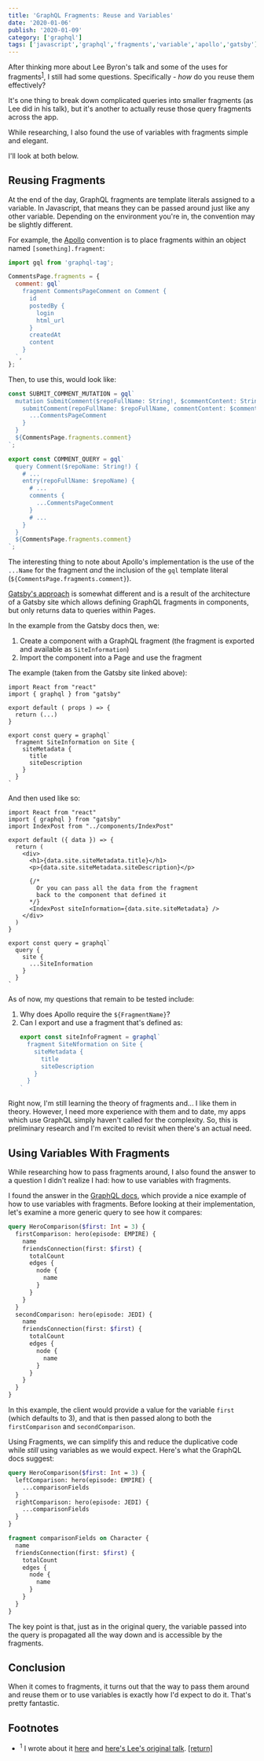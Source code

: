 ```yaml
---
title: 'GraphQL Fragments: Reuse and Variables'
date: '2020-01-06'
publish: '2020-01-09'
category: ['graphql']
tags: ['javascript','graphql','fragments','variable','apollo','gatsby']
---
```

After thinking more about Lee Byron's talk and some of the uses for fragments<sup>[1](#footnotes)</sup><a id="fn1"></a>, I still had some questions. Specifically - _how_ do you reuse them effectively?

It's one thing to break down complicated queries into smaller fragments (as Lee did in his talk), but it's another to actually reuse those query fragments across the app.

While researching, I also found the use of variables with fragments simple and elegant.

I'll look at both below.

## Reusing Fragments

At the end of the day, GraphQL fragments are template literals assigned to a variable. In Javascript, that means they can be passed around just like any other variable. Depending on the environment you're in, the convention may be slightly different.

For example, the [Apollo](https://www.apollographql.com/docs/react/data/fragments/#reusing-fragments) convention is to place fragments within an object named `[something].fragment`:

```javascript
import gql from 'graphql-tag';

CommentsPage.fragments = {
  comment: gql`
    fragment CommentsPageComment on Comment {
      id
      postedBy {
        login
        html_url
      }
      createdAt
      content
    }
  `,
};
```

Then, to use this, would look like:

```javascript
const SUBMIT_COMMENT_MUTATION = gql`
  mutation SubmitComment($repoFullName: String!, $commentContent: String!) {
    submitComment(repoFullName: $repoFullName, commentContent: $commentContent) {
      ...CommentsPageComment
    }
  }
  ${CommentsPage.fragments.comment}
`;

export const COMMENT_QUERY = gql`
  query Comment($repoName: String!) {
    # ...
    entry(repoFullName: $repoName) {
      # ...
      comments {
        ...CommentsPageComment
      }
      # ...
    }
  }
  ${CommentsPage.fragments.comment}
`;
```

The interesting thing to note about Apollo's implementation is the use of the `...Name` for the fragment _and_ the inclusion of the `gql` template literal (`${CommentsPage.fragments.comment}`).

[Gatsby's approach](https://www.gatsbyjs.org/docs/using-graphql-fragments/#creating-and-using-a-fragment) is somewhat different and is a result of the architecture of a Gatsby site which allows defining GraphQL fragments in components, but only returns data to queries within Pages.

In the example from the Gatsby docs then, we:
1. Create a component with a GraphQL fragment (the fragment is exported and available as `SiteInformation`)
2. Import the component into a Page and use the fragment

The example (taken from the Gatsby site linked above):

```javascript:title="src/components/IndexPost.jsx"
import React from "react"
import { graphql } from "gatsby"

export default ( props ) => {
  return (...)
}

export const query = graphql`
  fragment SiteInformation on Site {
    siteMetadata {
      title
      siteDescription
    }
  }
`
```

And then used like so:

```javascript:title="src/pages/main.jsx"
import React from "react"
import { graphql } from "gatsby"
import IndexPost from "../components/IndexPost"

export default ({ data }) => {
  return (
    <div>
      <h1>{data.site.siteMetadata.title}</h1>
      <p>{data.site.siteMetadata.siteDescription}</p>

      {/*
        Or you can pass all the data from the fragment
        back to the component that defined it
      */}
      <IndexPost siteInformation={data.site.siteMetadata} />
    </div>
  )
}

export const query = graphql`
  query {
    site {
      ...SiteInformation
    }
  }
`
```

As of now, my questions that remain to be tested include:
1. Why does Apollo require the `${FragmentName}`?
2. Can I export and use a fragment that's defined as:
    ```javascript
    export const siteInfoFragment = graphql`
      fragment SiteNformation on Site {
        siteMetadata {
          title
          siteDescription
        }
      }
    `
    ```

Right now, I'm still learning the theory of fragments and... I like them in theory. However, I need more experience with them and to date, my apps which use GraphQL simply haven't called for the complexity. So, this is preliminary research and I'm excited to revisit when there's an actual need.

## Using Variables With Fragments

While researching how to pass fragments around, I also found the answer to a question I didn't realize I had: how to use variables with fragments.

I found the answer in the [GraphQL docs](https://graphql.org/learn/queries/#using-variables-inside-fragments), which provide a nice example of how to use variables with fragments. Before looking at their implementation, let's examine a more generic query to see how it compares:

```graphql
query HeroComparison($first: Int = 3) {
  firstComparison: hero(episode: EMPIRE) {
    name
    friendsConnection(first: $first) {
      totalCount
      edges {
        node {
          name
        }
      }
    }
  }
  secondComparison: hero(episode: JEDI) {
    name
    friendsConnection(first: $first) {
      totalCount
      edges {
        node {
          name
        }
      }
    }
  }
}
```

In this example, the client would provide a value for the variable `first` (which defaults to 3), and that is then passed along to both the `firstComparison` and `secondComparison`.

Using Fragments, we can simplify this and reduce the duplicative code while _still_ using variables as we would expect. Here's what the GraphQL docs suggest:

```graphql
query HeroComparison($first: Int = 3) {
  leftComparison: hero(episode: EMPIRE) {
    ...comparisonFields
  }
  rightComparison: hero(episode: JEDI) {
    ...comparisonFields
  }
}

fragment comparisonFields on Character {
  name
  friendsConnection(first: $first) {
    totalCount
    edges {
      node {
        name
      }
    }
  }
}
```

The key point is that, just as in the original query, the variable passed into the query is propagated all the way down and is accessible by the fragments.

## Conclusion

When it comes to fragments, it turns out that the way to pass them around and reuse them or to use variables is exactly how I'd expect to do it. That's pretty fantastic.

## Footnotes
- <sup>1</sup> I wrote about it [here](../../2020-01-04/graphql-fragments/) and [here's Lee's original talk](https://www.youtube.com/watch?v=pLvrZPSzHxo). [[return]](#fn1)